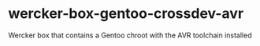 wercker-box-gentoo-crossdev-avr
===============================

Wercker box that contains a Gentoo chroot with the AVR toolchain installed
